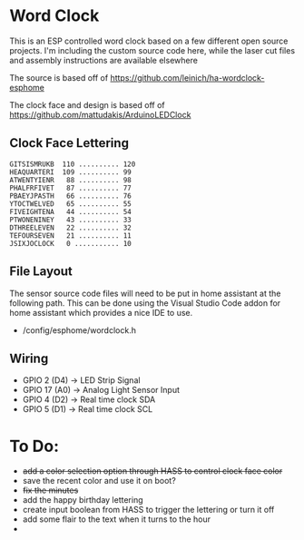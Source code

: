 # Word Clock
This is an ESP controlled word clock based on a few different open source projects. I'm including the custom source code here, while the laser cut files and assembly instructions are available elsewhere

The source is based off of https://github.com/leinich/ha-wordclock-esphome

The clock face and design is based off of https://github.com/mattudakis/ArduinoLEDClock

## Clock Face Lettering
```
GITSISMRUKB  110 .......... 120
HEAQUARTERI  109 .......... 99
ATWENTYIENR   88 .......... 98
PHALFRFIVET   87 .......... 77
PBAEYJPASTH   66 .......... 76
YTOCTWELVED   65 .......... 55
FIVEIGHTENA   44 .......... 54
PTWONENINEY   43 .......... 33
DTHREELEVEN   22 .......... 32
TEFOURSEVEN   21 .......... 11
JSIXJOCLOCK   0 ........... 10
```
## File Layout
The sensor source code files will need to be put in home assistant at the following path. This can be done using the Visual Studio Code addon for home assistant which provides a nice IDE to use.
- /config/esphome/wordclock.h

## Wiring
 * GPIO 2 (D4) -> LED Strip Signal
 * GPIO 17 (A0) -> Analog Light Sensor Input
 * GPIO 4 (D2) -> Real time clock SDA
 * GPIO 5 (D1) -> Real time clock SCL

# To Do:
- ~~add a color selection option through HASS to control clock face color~~
- save the recent color and use it on boot?
- ~~fix the minutes~~
- add the happy birthday lettering
- create input boolean from HASS to trigger the lettering or turn it off
- add some flair to the text when it turns to the hour
- 
